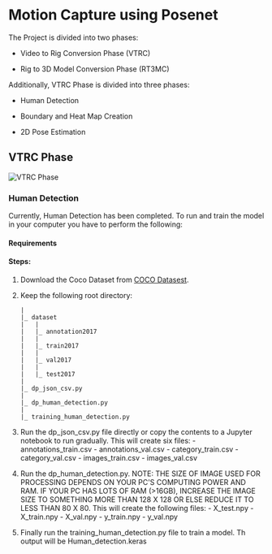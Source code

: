 # Motion Capture using Posenet

The Project is divided into two phases:
- Video to Rig Conversion Phase (VTRC)
	
- Rig to 3D Model Conversion Phase (RT3MC)

Additionally, VTRC Phase is divided into three phases:
- Human Detection 
	
- Boundary and Heat Map Creation
	
- 2D Pose Estimation

## VTRC Phase

![VTRC Phase](https://github.com/abiral001/motioncapture_posenet/blob/master/resources/vtrc_model.png)

### Human Detection

Currently, Human Detection has been completed. To run and train the model in your computer you have to perform the following:

#### Requirements

#### Steps:

1.	Download the Coco Dataset from [COCO Datasest](http://cocodataset.org/#download).
2.	Keep the following root directory:
		
		|
		|_ dataset
		|	|
		|	|_ annotation2017
		|	|
		|	|_ train2017
		|	|
		|	|_ val2017
		|	|
		|	|_ test2017
		|
		|_ dp_json_csv.py
		|
		|_ dp_human_detection.py
		|
		|_ training_human_detection.py


3.	Run the dp_json_csv.py file directly or copy the contents to a Jupyter notebook to run gradually. This will create six files:
			- annotations_train.csv
			- annotations_val.csv
			- category_train.csv
			- category_val.csv
			- images_train.csv
			- images_val.csv

4.	Run the dp_human_detection.py. NOTE: THE SIZE OF IMAGE USED FOR PROCESSING DEPENDS ON YOUR PC'S COMPUTING POWER AND RAM. IF YOUR 	PC HAS LOTS OF RAM (>16GB), INCREASE THE IMAGE SIZE TO SOMETHING MORE THAN 128 X 128 OR ELSE REDUCE IT TO LESS THAN 80 X 80. This 	will create the following files:
			- X_test.npy
			- X_train.npy
			- X_val.npy
			- y_train.npy
			- y_val.npy

5.	Finally run the training_human_detection.py file to train a model. Th output will be Human_detection.keras 
